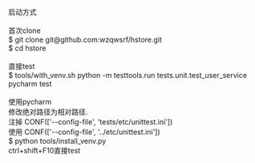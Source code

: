 <div>启动方式&nbsp;</div><div><br /></div><div>首次clone&nbsp;</div><div>$ git clone git@github.com:wzqwsrf/hstore.git&nbsp;</div><div>$ cd hstore</div><div><br /></div><div>直接test</div><div>$ tools/with_venv.sh python -m testtools.run tests.unit.test_user_service pycharm test</div><div><br /></div><div>使用pycharm</div><div>修改绝对路径为相对路径.&nbsp;</div><div>注掉 CONF(['--config-file', 'tests/etc/unittest.ini'])&nbsp;</div><div>使用 CONF(['--config-file', '../etc/unittest.ini'])&nbsp;</div><div>$ python tools/install_venv.py&nbsp;</div><div>ctrl+shift+F10直接test</div>
